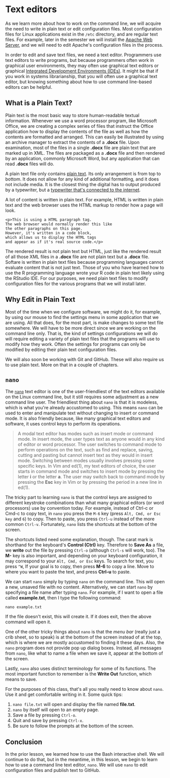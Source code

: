# Text editors

As we learn more about
how to work on the command line,
we will acquire the need to write
in plain text or edit
configuration files.
Most configuration files for Linux
applications exist
in the ``/etc`` directory,
and are regular text files.
For example,
later in the semester
we will install the
[Apache Web Server][apache], and
we will need to edit
Apache's configuration
files in the process.

In order to edit and save text files, 
we need a text editor.
Programmers use text editors
to write programs,
but because programmers 
often work in
graphical user environments,
they may often use 
graphical text editors or graphical
[Integrated Development Environments (IDEs)][ide]. 
It might be that if you work
in systems librarianship,
that you will often use
a graphical text editor,
but knowing something about
how to use command line-based
editors can be helpful.

## What is a Plain Text?

Plain text is the most basic
way to store human-readable textual information.
Whenever we use a word processor program,
like Microsoft Office,
we are creating a complex series
of files that instruct the Office application
how to display the contents of the file as
well as how the contents are formatted
and arranged.
This can easily be illustrated by
using an archive manager to extract
the contents of a **.docx** file.
Upon examination,
most of the files in a single **.docx**
file are plain text that are
marked up in XML.
The files are packaged as a **.docx**
file and then rendered by an application,
commonly Microsoft Word,
but any application
that can read **.docx** files will do.

A plain text file only contains
[plain text][asciitable].
Its only arrangement is from top
to bottom.
It does not allow for any kind of
additional formatting,
and it does not include media.
It is the closest thing the digital
has to output produced by a typewriter, but
a [typewriter that's connected to the internet][tty].

A lot of content is written in plain text.
For example, HTML is written in plain text
and the web browser uses the HTML markup to
render how a page will look.

```
<p>This is using a HTML paragraph tag.
The web browser would normally render this like
the other paragraphs on this page.
However, it's written in a code block,
which allows us to display the HTML tags
and appear as if it's real source code.</p>
```

The rendered result is not plain text but HTML,
just like the rendered result of all those
XML files in a **.docx** file are not
plain text but a **.docx** file.
Softare is written in plain text files
because programming languages cannot
evaluate content that is not just text.
Those of you who have learned how to
use the R programming language wrote
your R code in plain text likely using
the RStudio IDE.
For our purposes,
we need plain text files to
modify configuration files for
the various programs that we will
install later.

## Why Edit in Plain Text

Most of the time when we configure software,
we might do it, for example,
by using our mouse to find the settings
menu in some application that we are using.
All that does, for the most part,
is make changes to some text file somewhere.
We will have to be more direct since
we are working on the command line only.
That is, the kind of settings configurations we
will do will require editing a variety
of plain text files that the programs
will use to modify how they work.
Often the settings for programs can only
be modified by editing their plain text
configuration files.

We will also soon be working with Git and GitHub.
These will also require us to use plain text.
More on that in a couple of chapters.

## ``nano``

The [``nano``][nano] text editor
is one of the user-friendliest
of the text editors available on
the Linux command line, but
it still requires some adjustment
as a new command line user.
The friendliest thing about
``nano`` is that it is modeless,
which is what you're
already accustomed to using.
This means ``nano`` can be used
to enter and manipulate text
without changing to
insert or command mode.
It is also friendly because,
like many graphical text editors
and software,
it uses control keys
to perform its operations.

> A modal text editor has modes such as insert mode or
> command mode. In insert mode, the user types text as
> anyone would in any kind of editor or word processor. The
> user switches to command mode to perform operations on the
> text, such as find and replace, saving, cutting and
> pasting but cannot insert text as they would in insert
> mode. Switching between modes usually involves pressing
> some specific keys. In Vim and ed(1), my text editors of
> choice, the user starts in command mode and switches to
> insert mode by pressing the letter **i** or the letter
> **a**. The user may switch back to command mode by
> pressing the **Esc** key in Vim or by pressing the period
> in a new line in ed(1).

The tricky part to learning ``nano`` is that
the control keys are assigned
to different keystroke combinations
than what
many graphical editors
(or word processors) use
by convention today.
For example,
instead of Ctrl-c or Cmd-c to copy text,
in ``nano`` you press the ``M-6`` key
(press ``Alt, Cmd, or Esc key``
and ``6``) to copy.
Then to paste,
you press ``Ctrl-u`` instead
of the more common ``Ctrl-v``.
Fortunately, ``nano`` lists
the shortcuts at the bottom
of the screen.

The shortcuts listed
need some explanation, though.
The carat mark is shorthand
for the keyboard's **Control (Ctrl)** key.
Therefore to **Save As** a file,
we **write** out the file
by pressing ``Ctrl-o``
(although ``Ctrl-s`` will work, too).
The **M-** key is also important,
and depending on your keyboard
configuration,
it may correspond to your
``Alt, Cmd, or Esc`` keys.
To search for text,
you press ``^W``,
If your goal is to copy,
then press **M-6**
to copy a line.
Move to where you want
to paste the text,
and press **Ctrl-u**
to paste.

We can start ``nano`` simply
by typing ``nano`` on the command line.
This will open a new, unsaved file
with no content.
Alternatively, we can start ``nano``
by specifying a file name after typing ``nano``.
For example, if I want to open a file
called **example.txt**,
then I type the following command:

```
nano example.txt
```

If the file doesn't exist,
this will create it.
If it does exit, then
the above command will open it.

One of the other tricky things about ``nano``
is that the *menu bar*
(really just a crib sheet, so to speak)
is at the bottom of
the screen instead of at the top,
which is where we are mostly accustomed to
finding it these days.
Also, the ``nano`` program does not provide
pop up dialog boxes.
Instead, all messages from ``nano``,
like what to name a file when we save it,
appear at the bottom of the screen.

Lastly, ``nano`` also uses distinct terminology
for some of its functions.
The most important function to remember
is the **Write Out** function,
which means to save.

For the purposes of this class,
that's all you really
need to know about ``nano``.
Use it and get comfortable writing in it.
Some quick tips:

1. ``nano file.txt`` will open and display the file named **file.txt**.
1. ``nano`` by itself will open to an empty page.
1. Save a file by pressing ``Ctrl-o``.
1. Quit and save by pressing ``Ctrl-x``.
1. Be sure to follow the prompts at the bottom of the screen.

## Conclusion

In the prior lesson,
we learned how to use the
Bash interactive shell.
We will continue to do that,
but in the meantime,
in this lesson,
we begin to learn how to use
a command line text editor, ``nano``.
We will use ``nano`` to edit
configuration files and publish
text to GitHub.

[apache]:https://httpd.apache.org/
[ide]:https://en.wikipedia.org/wiki/Integrated_development_environment
[nano]:https://www.nano-editor.org/
[tty]:https://www.youtube.com/watch?v=jxkygWI-Wfs
[asciitable]:https://www.rapidtables.com/code/text/ascii-table.html
